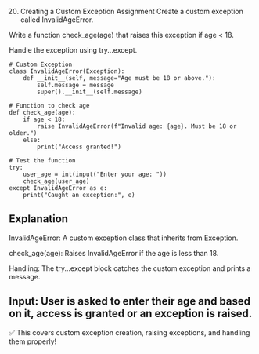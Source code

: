 20. Creating a Custom Exception
Assignment
Create a custom exception called InvalidAgeError.

Write a function check_age(age) that raises this exception if age < 18.

Handle the exception using try...except.

```
# Custom Exception
class InvalidAgeError(Exception):
    def __init__(self, message="Age must be 18 or above."):
        self.message = message
        super().__init__(self.message)

# Function to check age
def check_age(age):
    if age < 18:
        raise InvalidAgeError(f"Invalid age: {age}. Must be 18 or older.")
    else:
        print("Access granted!")

# Test the function
try:
    user_age = int(input("Enter your age: "))
    check_age(user_age)
except InvalidAgeError as e:
    print("Caught an exception:", e)

```
Explanation
---
InvalidAgeError: A custom exception class that inherits from Exception.

check_age(age): Raises InvalidAgeError if the age is less than 18.

Handling: The try...except block catches the custom exception and prints a message.

Input: User is asked to enter their age and based on it, access is granted or an exception is raised.
---
✅ This covers custom exception creation, raising exceptions, and handling them properly!